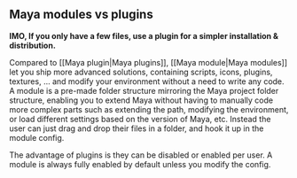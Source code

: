## Maya modules vs plugins
**IMO, If you only have a few files, use a plugin for a simpler installation & distribution.**

Compared to [[Maya plugin|Maya plugins]], [[Maya module|Maya modules]] let you ship more advanced solutions, containing scripts, icons, plugins, textures, ... and modify your environment without a need to write any code. 
A module is a pre-made folder structure mirroring the Maya project folder structure, enabling you to extend Maya without having to manually code more complex parts such as extending the path, modifying the environment, or load different settings based on the version of Maya, etc. Instead the user can just drag and drop their files in a folder, and hook it up in the module config.

The advantage of plugins is they can be disabled or enabled per user. A module is always fully enabled by default unless you modify the config.
